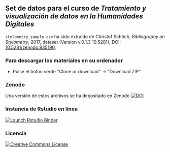 ## Set de datos para el curso de _Tratamiento y visualización de datos en la Humanidades Digitales_

`stylometry_sample.csv` ha sido extraído de Christof Schöch, _Bibliography on Stylometry_, 2017, dataset (Version v.0.1.3 10.5281), DOI: <a href="https://doi.org/10.5281/zenodo.835190">10.5281/zenodo.835190</a>.

### Para descargar los materiales en su ordenador

- Pulse el botón verde "Clone or download" -> "Download ZIP"


### Zenodo

Una versión de estos archivos se ha depositado en Zenodo [![DOI](https://zenodo.org/badge/DOI/10.5281/zenodo.3252981.svg)](https://doi.org/10.5281/zenodo.3252981)

### Instancia de Rstudio en línea

[![Launch Rstudio Binder](http://mybinder.org/badge_logo.svg)](https://mybinder.org/v2/gh/editio/dataviz/master?urlpath=rstudio)


### Licencia 

<a rel="license" href="https://creativecommons.org/licenses/by-sa/4.0/"><img alt="Creative Commons License" style="border-width:0" src="https://img.shields.io/badge/License-CC%20BY--SA%204.0-lightgrey.svg" /></a><br />

